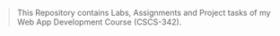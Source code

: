 > This Repository contains Labs, Assignments and Project tasks of my Web App Development Course (CSCS-342).
